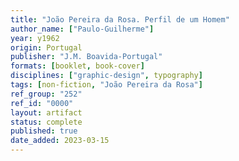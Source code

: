 ```yaml
---
title: "João Pereira da Rosa. Perfil de um Homem"
author_name: ["Paulo-Guilherme"]
year: y1962
origin: Portugal
publisher: "J.M. Boavida-Portugal"
formats: [booklet, book-cover]
disciplines: ["graphic-design", typography]
tags: [non-fiction, "João Pereira da Rosa"]
ref_group: "252"
ref_id: "0000"
layout: artifact
status: complete
published: true
date_added: 2023-03-15
---
```

